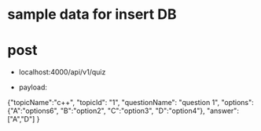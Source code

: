 # sample data for insert DB


# post
 * localhost:4000/api/v1/quiz

* payload:

{"topicName":"c++",
  "topicId": "1",
  "questionName": "question 1",
  "options":{"A":"options6",
  "B":"option2",
  "C":"option3",
  "D":"option4"},
  "answer":["A","D"]
}